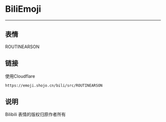 # BiliEmoji
---
## 表情
ROUTINEARSON
## 链接
使用Cloudflare
```
https://emoji.shojo.cn/bili/src/ROUTINEARSON
```
## 说明
Bilibili 表情的版权归原作者所有
